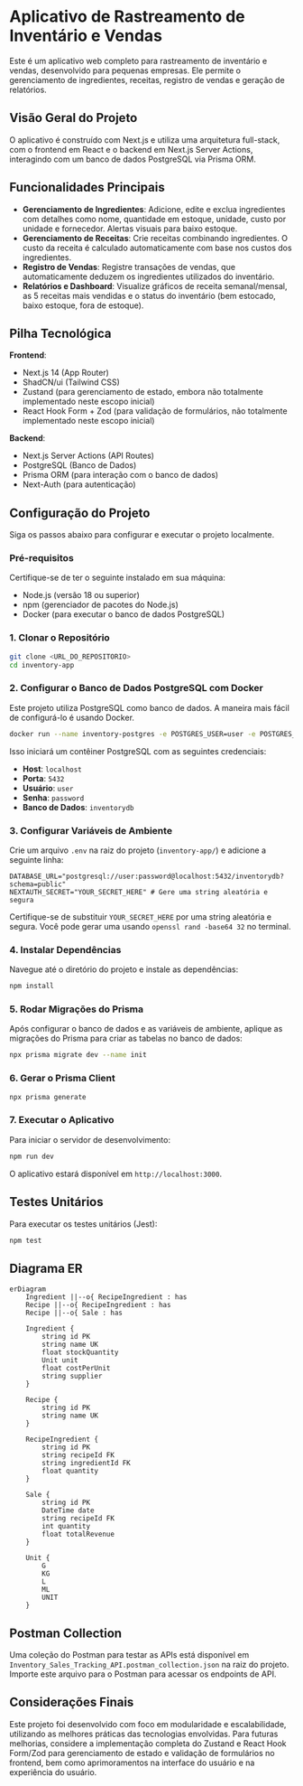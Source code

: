 # Aplicativo de Rastreamento de Inventário e Vendas

Este é um aplicativo web completo para rastreamento de inventário e vendas, desenvolvido para pequenas empresas. Ele permite o gerenciamento de ingredientes, receitas, registro de vendas e geração de relatórios.

## Visão Geral do Projeto

O aplicativo é construído com Next.js e utiliza uma arquitetura full-stack, com o frontend em React e o backend em Next.js Server Actions, interagindo com um banco de dados PostgreSQL via Prisma ORM.

## Funcionalidades Principais

- **Gerenciamento de Ingredientes**: Adicione, edite e exclua ingredientes com detalhes como nome, quantidade em estoque, unidade, custo por unidade e fornecedor. Alertas visuais para baixo estoque.
- **Gerenciamento de Receitas**: Crie receitas combinando ingredientes. O custo da receita é calculado automaticamente com base nos custos dos ingredientes.
- **Registro de Vendas**: Registre transações de vendas, que automaticamente deduzem os ingredientes utilizados do inventário.
- **Relatórios e Dashboard**: Visualize gráficos de receita semanal/mensal, as 5 receitas mais vendidas e o status do inventário (bem estocado, baixo estoque, fora de estoque).

## Pilha Tecnológica

**Frontend**:
- Next.js 14 (App Router)
- ShadCN/ui (Tailwind CSS)
- Zustand (para gerenciamento de estado, embora não totalmente implementado neste escopo inicial)
- React Hook Form + Zod (para validação de formulários, não totalmente implementado neste escopo inicial)

**Backend**:
- Next.js Server Actions (API Routes)
- PostgreSQL (Banco de Dados)
- Prisma ORM (para interação com o banco de dados)
- Next-Auth (para autenticação)

## Configuração do Projeto

Siga os passos abaixo para configurar e executar o projeto localmente.

### Pré-requisitos

Certifique-se de ter o seguinte instalado em sua máquina:

- Node.js (versão 18 ou superior)
- npm (gerenciador de pacotes do Node.js)
- Docker (para executar o banco de dados PostgreSQL)

### 1. Clonar o Repositório

```bash
git clone <URL_DO_REPOSITORIO>
cd inventory-app
```

### 2. Configurar o Banco de Dados PostgreSQL com Docker

Este projeto utiliza PostgreSQL como banco de dados. A maneira mais fácil de configurá-lo é usando Docker.

```bash
docker run --name inventory-postgres -e POSTGRES_USER=user -e POSTGRES_PASSWORD=password -e POSTGRES_DB=inventorydb -p 5432:5432 -d postgres
```

Isso iniciará um contêiner PostgreSQL com as seguintes credenciais:
- **Host**: `localhost`
- **Porta**: `5432`
- **Usuário**: `user`
- **Senha**: `password`
- **Banco de Dados**: `inventorydb`

### 3. Configurar Variáveis de Ambiente

Crie um arquivo `.env` na raiz do projeto (`inventory-app/`) e adicione a seguinte linha:

```
DATABASE_URL="postgresql://user:password@localhost:5432/inventorydb?schema=public"
NEXTAUTH_SECRET="YOUR_SECRET_HERE" # Gere uma string aleatória e segura
```

Certifique-se de substituir `YOUR_SECRET_HERE` por uma string aleatória e segura. Você pode gerar uma usando `openssl rand -base64 32` no terminal.

### 4. Instalar Dependências

Navegue até o diretório do projeto e instale as dependências:

```bash
npm install
```

### 5. Rodar Migrações do Prisma

Após configurar o banco de dados e as variáveis de ambiente, aplique as migrações do Prisma para criar as tabelas no banco de dados:

```bash
npx prisma migrate dev --name init
```

### 6. Gerar o Prisma Client

```bash
npx prisma generate
```

### 7. Executar o Aplicativo

Para iniciar o servidor de desenvolvimento:

```bash
npm run dev
```

O aplicativo estará disponível em `http://localhost:3000`.

## Testes Unitários

Para executar os testes unitários (Jest):

```bash
npm test
```

## Diagrama ER

```mermaid
erDiagram
    Ingredient ||--o{ RecipeIngredient : has
    Recipe ||--o{ RecipeIngredient : has
    Recipe ||--o{ Sale : has

    Ingredient {
        string id PK
        string name UK
        float stockQuantity
        Unit unit
        float costPerUnit
        string supplier
    }

    Recipe {
        string id PK
        string name UK
    }

    RecipeIngredient {
        string id PK
        string recipeId FK
        string ingredientId FK
        float quantity
    }

    Sale {
        string id PK
        DateTime date
        string recipeId FK
        int quantity
        float totalRevenue
    }

    Unit {
        G
        KG
        L
        ML
        UNIT
    }
```

## Postman Collection

Uma coleção do Postman para testar as APIs está disponível em `Inventory_Sales_Tracking_API.postman_collection.json` na raiz do projeto. Importe este arquivo para o Postman para acessar os endpoints de API.

## Considerações Finais

Este projeto foi desenvolvido com foco em modularidade e escalabilidade, utilizando as melhores práticas das tecnologias envolvidas. Para futuras melhorias, considere a implementação completa do Zustand e React Hook Form/Zod para gerenciamento de estado e validação de formulários no frontend, bem como aprimoramentos na interface do usuário e na experiência do usuário.


